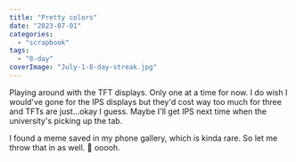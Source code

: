 ```yaml
---
title: "Pretty colors"
date: "2023-07-01"
categories: 
  - "scrapbook"
tags: 
  - "8-day"
coverImage: "July-1-8-day-streak.jpg"
---
```

<!--more-->

Playing around with the TFT displays. Only one at a time for now. I do wish I would've gone for the IPS displays but they'd cost way too much for three and TFTs are just...okay I guess. Maybe I'll get IPS next time when the university's picking up the tab.

I found a meme saved in my phone gallery, which is kinda rare. So let me throw that in as well. 🗿 ooooh.
